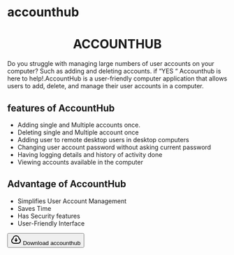# accounthub
<main>
            <center><h1>ACCOUNTHUB</h1></center>
            <p>Do you struggle with managing large numbers of user accounts on your computer? Such as adding and deleting accounts. if “YES “ Accounthub is here to help!.AccountHub is a user-friendly computer application that allows users to add, delete, and manage their user accounts in a computer.</p>
            <div class="advantages">
              <h2>features of AccountHub</h2>
              <ul>
                <li>Adding single and Multiple accounts once.</li>
                <li>Deleting single and Multiple account once</li>
                <li>Adding user to remote desktop users in desktop computers</li>
                <li>Changing user account password without asking current password</li>
                <li>Having logging details and history of activity done</li>
                <li>Viewing accounts available in the computer</li>
              </ul>
            </div>
            <div class="disadvantages">
              <h2>Advantage of AccountHub</h2>
              <ul>
                <li>Simplifies User Account Management</li>
                <li>Saves Time</li>
                <li>Has Security features</li>
                <li>User-Friendly Interface</li>
              </ul>
            </div>
            <div class="centered-container">
                <div class="custom-download-button">
                  <a href="../tools/accounthub.exe" download class="custom-link">
                    <button class="custom-button">
                      <svg xmlns="http://www.w3.org/2000/svg" viewBox="0 0 24 24" width="24" height="24">
                        <path fill="none" d="M0 0h24v24H0z"></path>
                        <path fill="currentColor" d="M1 14.5a6.496 6.496 0 0 1 3.064-5.519 8.001 8.001 0 0 1 15.872 0 6.5 6.5 0 0 1-2.936 12L7 21c-3.356-.274-6-3.078-6-6.5zm15.848 4.487a4.5 4.5 0 0 0 2.03-8.309l-.807-.503-.12-.942a6.001 6.001 0 0 0-11.903 0l-.12.942-.805.503a4.5 4.5 0 0 0 2.029 8.309l.173.013h9.35l.173-.013zM13 12h3l-4 5-4-5h3V8h2v4z"></path>
                      </svg>
                      <span>Download accounthub</span>
                    </button>
                  </a>
                </div>
              </div>
          </main>
